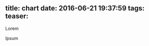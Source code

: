 title: chart
date: 2016-06-21 19:37:59
tags:
teaser:
---

Lorem

<div class="gitChart">
    <canvas id="canvas"></canvas>
</div>

Ipsum